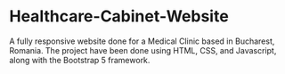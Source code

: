 # Healthcare-Cabinet-Website

A fully responsive website done for a Medical Clinic based in Bucharest, Romania.
The project have been done using HTML, CSS, and Javascript, along with the Bootstrap 5 framework.
